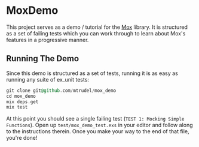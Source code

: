 # MoxDemo

This project serves as a demo / tutorial for the
[Mox](https://hexdocs.pm/mox/Mox.html) library. It is structured as
a set of failing tests which you can work through to learn about Mox's
features in a progressive manner.

## Running The Demo

Since this demo is structured as a set of tests, running it is as easy as
running any suite of ex_unit tests:

```elixir
git clone git@github.com/mtrudel/mox_demo
cd mox_demo
mix deps.get
mix test
```

At this point you should see a single failing test (`TEST 1: Mocking Simple Functions`). Open up
`test/mox_demo_test.exs` in your editor and follow along to the instructions
therein. Once you make your way to the end of that file, you're done!

